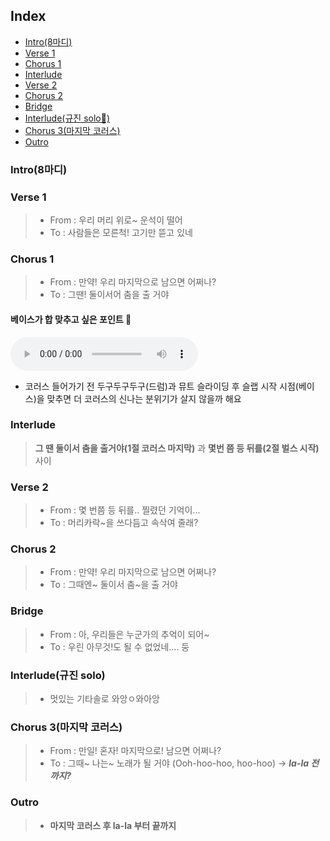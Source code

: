## Index
- [Intro(8마디)](#intro(8마디))
- [Verse 1](#verse-1)
- [Chorus 1](#chorus-1)
- [Interlude](#interlude)
- [Verse 2](#verse-2)
- [Chorus 2](#chorus-2)
- [Bridge](#bridge)
- [Interlude(규진 solo🎸)](#interlude규진-solo)
- [Chorus 3(마지막 코러스)](#chorus-3마지막-코러스)
- [Outro](#outro)
### Intro(8마디)

### Verse 1
> - From : 우리 머리 위로~ 운석이 떨어
> - To : 사람들은 모른척! 고기만 뜯고 있네
### Chorus 1
>- From : 만약! 우리 마지막으로 남으면 어쩌나?
>- To :  그땐! 둘이서어 춤을 출 거야
#### 베이스가 합 맞추고 싶은 포인트 🙌
![point1](attachments/멸종1.mp3)
- 코러스 들어가기 전 두구두구두구(드럼)과 뮤트 슬라이딩 후 슬랩 시작 시점(베이스)을 맞추면 더 코러스의 신나는 분위기가 살지 않을까 해요
### Interlude
>**그 땐 둘이서 춤을 출거야(1절 코러스 마지막)** 과 **몇번 쯤 등 뒤를(2절 벌스 시작)** 사이
### Verse 2
> - From : 몇 번쯤 등 뒤를.. 찔렸던 기억이...
> - To : 머리카락~을 쓰다듬고 속삭여 줄래?
### Chorus 2
>- From : 만약! 우리 마지막으로 남으면 어쩌나?
>- To :  그때엔~ 둘이서 춤~을 출 거야
### Bridge
> - From : 아, 우리들은 누군가의 추억이 되어~
> - To : 우린 아무것!도 될 수 없었네.... 둥
### Interlude(규진 solo)
>- 멋있는 기타솔로 와앙ㅇ와아앙
### Chorus 3(마지막 코러스)
> - From : 만일! 혼자! 마지막으로! 남으면 어쩌나?
> - To : 그때~ 나는~ 노래가 될 거야 (Ooh-hoo-hoo, hoo-hoo) → ***la-la 전까지?***
### Outro
>- **마지막 코러스 후 la-la 부터 끝까지**